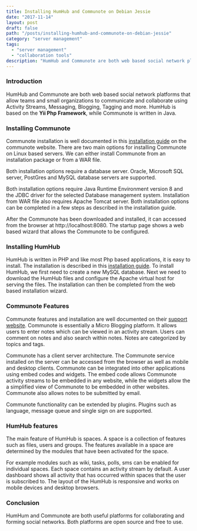 ```yaml
---
title: Installing HumHub and Communote on Debian Jessie
date: "2017-11-14"
layout: post
draft: false
path: "/posts/installing-humhub-and-communote-on-debian-jessie"
category: "server management"
tags:
  - "server management"
  - "collaboration tools"
description: "HumHub and Communote are both web based social network platforms that allow teams and small organizations to communicate and collaborate using Activity Streams, Messaging, Blogging, Tagging and more. HumHub is based on the Yii Php Framework, while Communote is written in Java."
---
```


### Introduction
HumHub and Communote are both web based social network platforms that allow teams and small organizations to communicate and collaborate using Activity Streams, Messaging, Blogging, Tagging and more. HumHub is based on the **Yii Php Framework**, while Communote is written in Java.

### Installing Communote
Communote installation is well documented in this [installation guide](https://communote.github.io/doc/install_communote.html) on the communote website. There are two main options for installing Communote on Linux based servers. We can either install Communote from an installation package or from a WAR file.

Both installation options require a database server. Oracle, Microsoft SQL server, PostGres and MySQL database servers are supported.

Both installation options require Java Runtime Environment version 8 and the JDBC driver for the selected Database management system. Installation from WAR file also requires Apache Tomcat server. Both installation options can be completed in a few steps as described in the installation guide.

After the Communote has been downloaded and installed, it can accessed from the browser at http://localhost:8080. The startup page shows a web based wizard that allows the Communote to be configured.

### Installing HumHub
HumHub is written in PHP and like most Php based applications, it is easy to install. The installation is described in this [installation guide](http://docs.humhub.org/admin-installation.html). To install HumHub, we first need to create a new MySQL database. Next we need to download the HumHub files and configure the Apache virtual host for serving the files. The installation can then be completed from the web based installation wizard.

### Communote Features
Communote features and installation are well documented on their [support website](https://support.communardo.de/). Communote is essentially a Micro Blogging platform. It allows users to enter notes which can be viewed in an activity stream. Users can comment on notes and also search within notes. Notes are categorized by topics and tags.

Communote has a client server architecture. The Communote service installed on the server can be accessed from the browser as well as mobile and desktop clients. Communote can be integrated into other applications using embed codes and widgets. The embed code allows Communote activity streams to be embedded in any website, while the widgets allow the a simplified view of Communote to be embedded in other websites. Communote also allows notes to be submitted by email.

Communote functionality can be extended by plugins. Plugins such as language, message queue and single sign on are supported.

### HumHub features
The main feature of HumHub is spaces. A space is a collection of features such as files, users and groups. The features available in a space are determined by the modules that have been activated for the space.

For example modules such as wiki, tasks, polls, sms can be enabled for individual spaces. Each space contains an activity stream by default. A user dashboard shows all activity that has occurred within spaces that the user is subscribed to. The layout of the HumHub is responsive and works on mobile devices and desktop browsers.

### Conclusion
HumHum and Communote are both useful platforms for collaborating and forming social networks. Both platforms are open source and free to use.
